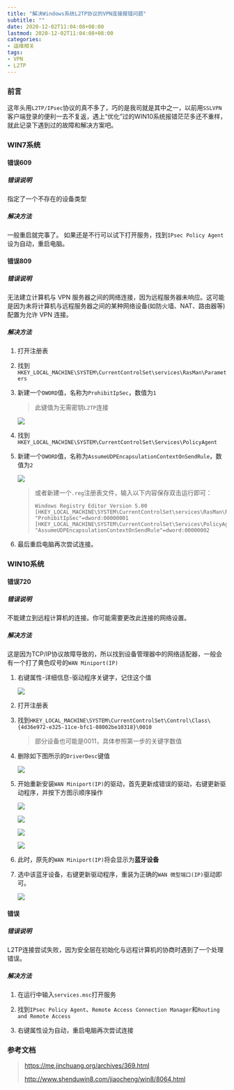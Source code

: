 ```yaml
---
title: "解决Windows系统L2TP协议的VPN连接报错问题"
subtitle: ""
date: 2020-12-02T11:04:08+08:00
lastmod: 2020-12-02T11:04:08+08:00
categories:
- 运维相关
tags:
- VPN
- L2TP
---
```



### 前言

这年头用`L2TP/IPsec`协议的真不多了，巧的是我司就是其中之一，以前用`SSLVPN`客户端登录的便利一去不复返，遇上“优化”过的WIN10系统报错茫茫多还不重样，就此记录下遇到过的故障和解决方案吧。


### WIN7系统

#### 错误609

##### 错误说明

指定了一个不存在的设备类型


##### 解决方法

一般重启就完事了。
如果还是不行可以试下打开服务，找到`IPsec Policy Agent`设为自动，重启电脑。


#### 错误809

##### 错误说明

无法建立计算机与 VPN 服务器之间的网络连接，因为远程服务器未响应。这可能是因为未将计算机与远程服务器之间的某种网络设备(如防火墙、NAT、路由器等)配置为允许 VPN 连接。


##### 解决方法

1. 打开注册表

2. 找到`HKEY_LOCAL_MACHINE\SYSTEM\CurrentControlSet\services\RasMan\Parameters`

3. 新建一个`DWORD`值，名称为`ProhibitIpSec`，数值为`1`
   > 此键值为无需密钥`L2TP`连接

   ![](/images/2020/1202/ProhibitIpSec.png)

4. 找到`HKEY_LOCAL_MACHINE\SYSTEM\CurrentControlSet\Services\PolicyAgent`

5. 新建一个`DWORD`值，名称为`AssumeUDPEncapsulationContextOnSendRule`，数值为`2`

   ![](/images/2020/1202/AssumeUDPEncapsulationContextOnSendRule.png)

   > 或者新建一个`.reg`注册表文件，输入以下内容保存双击运行即可：
   > ```
   > Windows Registry Editor Version 5.00 
   > [HKEY_LOCAL_MACHINE\SYSTEM\CurrentControlSet\services\RasMan\Parameters]
   > "ProhibitIpSec"=dword:00000001
   > [HKEY_LOCAL_MACHINE\SYSTEM\CurrentControlSet\Services\PolicyAgent]
   > "AssumeUDPEncapsulationContextOnSendRule"=dword:00000002
   > ```

6. 最后重启电脑再次尝试连接。


### WIN10系统

#### 错误720

##### 错误说明

不能建立到远程计算机的连接。你可能需要更改此连接的网络设置。

##### 解决方法

这是因为TCP/IP协议故障导致的，所以找到设备管理器中的网络适配器，一般会有一个打了黄色叹号的`WAN Miniport(IP)`

1. 右键属性-详细信息-驱动程序关键字，记住这个值

   ![](/images/2020/1202/WANMiniport.png)

2. 打开注册表

3. 找到`HKEY_LOCAL_MACHINE\SYSTEM\CurrentControlSet\Control\Class\{4d36e972-e325-11ce-bfc1-08002be10318}\0010`

   > 部分设备也可能是0011，具体参照第一步的关键字数值

4. 删除如下图所示的`DriverDesc`键值

   ![](/images/2020/1202/DriverDesc.png)

5. 开始重新安装`WAN Miniport(IP)`的驱动，首先更新成错误的驱动，右键更新驱动程序，并按下方图示顺序操作

   ![](/images/2020/1202/%E6%9B%B4%E6%96%B0%E9%A9%B1%E5%8A%A8%E7%A8%8B%E5%BA%8F1.png)

   ![](/images/2020/1202/%E6%9B%B4%E6%96%B0%E9%A9%B1%E5%8A%A8%E7%A8%8B%E5%BA%8F2.png)

   ![](/images/2020/1202/%E6%9B%B4%E6%96%B0%E9%A9%B1%E5%8A%A8%E7%A8%8B%E5%BA%8F3.png)

   ![](/images/2020/1202/%E6%9B%B4%E6%96%B0%E9%A9%B1%E5%8A%A8%E7%A8%8B%E5%BA%8F4.png)

6. 此时，原先的`WAN Miniport(IP)`将会显示为**蓝牙设备**

7. 选中该蓝牙设备，右键更新驱动程序，重装为正确的`WAN 微型端口(IP)`驱动即可。

   ![](/images/2020/1202/%E6%9B%B4%E6%96%B0%E9%A9%B1%E5%8A%A8%E7%A8%8B%E5%BA%8F5.png)

#### 错误

##### 错误说明

L2TP连接尝试失败，因为安全层在初始化与远程计算机的协商时遇到了一个处理错误。


##### 解决方法

1. 在运行中输入`services.msc`打开服务

2. 找到`IPsec Policy Agent`、`Remote Access Connection Manager`和`Routing and Remote Access`

3. 右键属性设为自动，重启电脑再次尝试连接


### 参考文档

> https://me.jinchuang.org/archives/369.html
> 
> http://www.shenduwin8.com/jiaocheng/win8/8064.html
